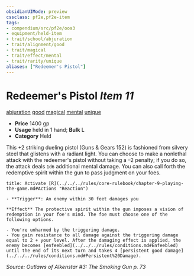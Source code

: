 ```yaml
---
obsidianUIMode: preview
cssclass: pf2e,pf2e-item
tags:
- compendium/src/pf2e/ooa3
- equipment/held-item
- trait/school/abjuration
- trait/alignment/good
- trait/magical
- trait/effect/mental
- trait/rarity/unique
aliases: ["Redeemer's Pistol"]
---
```

# Redeemer's Pistol *Item 11*  
[abjuration](abjuration.md)  [good](good.md)  [magical](magical.md)  [mental](mental.md)  [unique](unique.md)  

- **Price** 1400 gp
- **Usage** held in 1 hand; **Bulk** L
- **Category** Held

This +2 striking dueling pistol (Guns & Gears 152) is fashioned from silvery steel that glistens with a radiant light. You can choose to make a nonlethal attack with the redeemer's pistol without taking a –2 penalty; if you do so, the attack deals `1d6` additional mental damage. You can also call forth the redemptive spirit within the gun to pass judgment on your foes.

```ad-embed-ability
title: Activate [R](../../../rules/core-rulebook/chapter-9-playing-the-game.md#Actions "Reaction")

- **Trigger**: An enemy within 30 feet damages you

**Effect** The protective spirit within the gun imposes a vision of redemption in your foe's mind. The foe must choose one of the following options.

- You're unharmed by the triggering damage.
- You gain resistance to all damage against the triggering damage equal to 2 + your level. After the damaging effect is applied, the enemy becomes [enfeebled](../../../rules/conditions.md#Enfeebled) until the end of its next turn and takes 4 [persistent good damage](../../../rules/conditions.md#Persistent%20Damage).
```

*Source: Outlaws of Alkenstar #3: The Smoking Gun p. 73*
